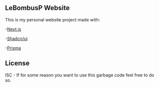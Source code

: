 ## LeBombusP Website

This is my personal website project made with: 

-[Next.js](https://nextjs.org/) 

-[Shadcn/ui](https://ui.shadcn.com/) 

-[Prisma](https://www.prisma.io/)

<!-- And other stuff that i will add in the future -->

## License

ISC - If for some reason you want to use this garbage code feel free to do so.
